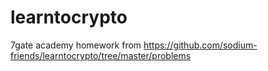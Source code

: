 # learntocrypto
7gate academy homework from https://github.com/sodium-friends/learntocrypto/tree/master/problems
